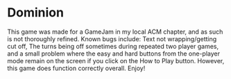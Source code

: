# Dominion

This game was made for a GameJam in my local ACM chapter, and as such is not thoroughly refined. Known bugs include: Text not wrapping/getting cut off, The turns being off sometimes during repeated two player games, and a small problem where the easy and hard buttons from the one-player mode remain on the screen if you click on the How to Play button. However, this game does function correctly overall. Enjoy!
